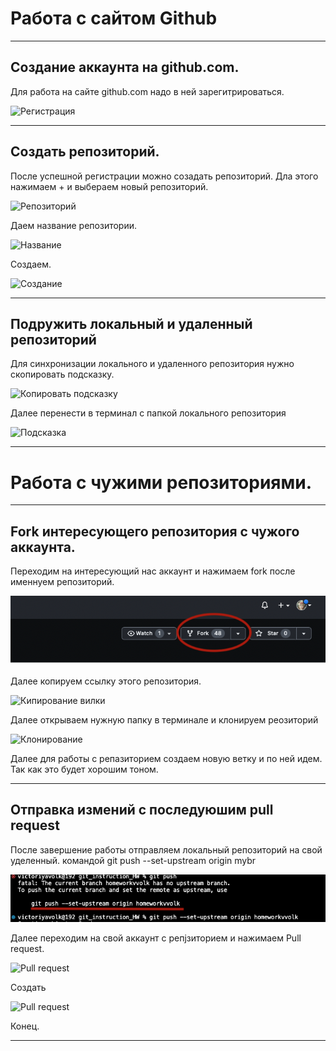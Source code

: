 # Работа с сайтом Github
***
## Создание аккаунта на github.com.

Для работа на сайте github.com надо в ней  зарегитрироваться.

![Регистрация](sing.png)
***
## Создать  репозиторий.

После успешной регистрации можно созадать репозиторий.
Дла этого нажимаем + и выбераем новый репозиторий.

![Репозиторий](rep.png)

Даем название репозитории.

![Название](rep_name.png)

Создаем.

![Создание](rep_name1.png)
***
## Подружить локальный и удаленный репозиторий
 
 Для синхронизации локального и удаленного репозитория нужно скопировать подсказку.

 ![Копировать подсказку](rep_loc.png)  

 Далее перенести в терминал с папкой локального репозитория

 ![Подсказка](rep_loc1.png)
***
 # Работа с чужими репозиториями.
***
 ## Fork интересующего репозитория с чужого аккаунта.

 Переходим на интересующий нас аккаунт и нажимаем fork после именнуем репозиторий.

 ![Вилка](fork.png)

 Далее копируем ссылку этого репозитория.

 ![Кипирование вилки](fork1.png)

 Далее открываем нужную папку в терминале и клонируем реозиторий

 ![Клонирование](clone.png)

 Далее для работы с репазиторием создаем новую ветку и по ней идем.
 Так как это будет хорошим тоном.
 ***
 ## Отправка измений с последуюшим pull request

 После завершение работы отправляем локальный репозиторий на свой уделенный. 
командой git push --set-upstream origin mybr

![Отправка](push.png)

Далее переходим на свой аккаунт с репjзиторием и нажимаем Pull request.

![Pull request](pull.png)

Создать

![Pull request](pull1.png)

 Конец.
 ***